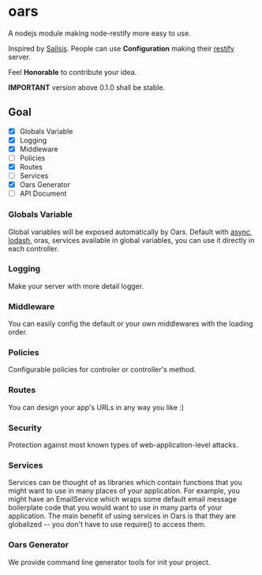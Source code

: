 # oars
A nodejs module making node-restify more easy to use.

Inspired by [Sailsjs](http://sailsjs.org). People can use **Configuration** making their [restify](http://restifyjs.com) server.

Feel **Honorable** to contribute your idea.

**IMPORTANT** version above 0.1.0 shall be stable.

## Goal

- [x] Globals Variable
- [x] Logging
- [x] Middleware
- [ ] Policies
- [x] Routes
- [ ] Services
- [x] Oars Generator 
- [ ] API Document

### Globals Variable

Global variables will be exposed automatically by Oars. Default with [async](), [lodash](), oras, services available in global variables, you can use it directly in each controller.

### Logging

Make your server with more detail logger.

### Middleware

You can easily config the default or your own middlewares with the loading order.

### Policies

Configurable policies for controler or controller's method.

### Routes

You can design your app's URLs in any way you like :)

### Security

Protection against most known types of web-application-level attacks.

### Services

Services can be thought of as libraries which contain functions that you might want to use in many places of your application. For example, you might have an EmailService which wraps some default email message boilerplate code that you would want to use in many parts of your application. The main benefit of using services in Oars is that they are globalized -- you don't have to use require() to access them.

### Oars Generator

We provide command line generator tools for init your project.


